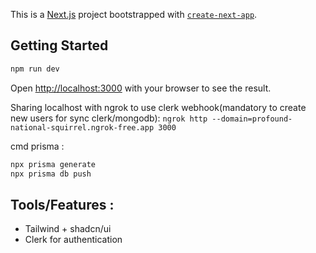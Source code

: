 This is a [Next.js](https://nextjs.org/) project bootstrapped with
[`create-next-app`](https://github.com/vercel/next.js/tree/canary/packages/create-next-app).

## Getting Started

```bash
npm run dev
```

Open [http://localhost:3000](http://localhost:3000) with your browser to see the result.

Sharing localhost with ngrok to use clerk webhook(mandatory to create new users for sync clerk/mongodb):
`ngrok http --domain=profound-national-squirrel.ngrok-free.app 3000`

cmd prisma :

```bash
npx prisma generate
npx prisma db push
```

## Tools/Features :

- Tailwind + shadcn/ui
- Clerk for authentication
